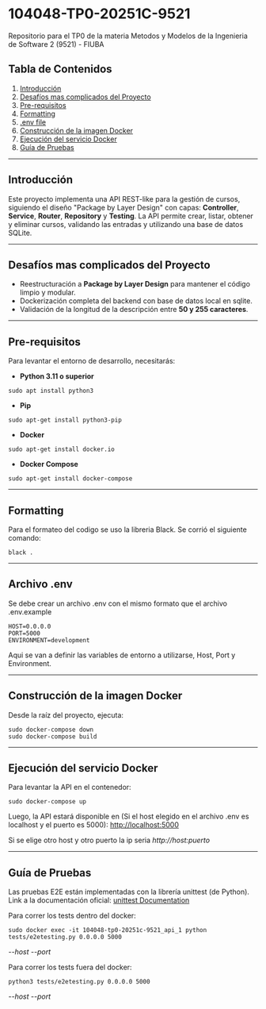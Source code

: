 # 104048-TP0-20251C-9521
Repositorio para el TP0 de la materia Metodos y Modelos de la Ingenieria de Software 2 (9521) - FIUBA

## Tabla de Contenidos
1. [Introducción](#introducción)
2. [Desafíos mas complicados del Proyecto](#desafíos-mas-complicados-del-proyecto)
3. [Pre-requisitos](#pre-requisitos)
4. [Formatting](#formatting)
5. [.env file](#archivo-env)
6. [Construcción de la imagen Docker](#construcción-de-la-imagen-docker)
7. [Ejecución del servicio Docker](#ejecución-del-servicio-docker)
8. [Guía de Pruebas](#guía-de-pruebas)

---

## Introducción
Este proyecto implementa una API REST-like para la gestión de cursos, siguiendo el diseño "Package by Layer Design" con capas: **Controller**, **Service**, **Router**, **Repository** y **Testing**. La API permite crear, listar, obtener y eliminar cursos, validando las entradas y utilizando una base de datos SQLite.

---

## Desafíos mas complicados del Proyecto
- Reestructuración a **Package by Layer Design** para mantener el código limpio y modular.
- Dockerización completa del backend con base de datos local en sqlite.
- Validación de la longitud de la descripción entre **50 y 255 caracteres**.

---

## Pre-requisitos
Para levantar el entorno de desarrollo, necesitarás:

- **Python 3.11 o superior**
```
sudo apt install python3
```
- **Pip**  
```
sudo apt-get install python3-pip
```
- **Docker**
```
sudo apt-get install docker.io
```

- **Docker Compose**
```
sudo apt-get install docker-compose
```

---

## Formatting

Para el formateo del codigo se uso la libreria Black. Se corrió el siguiente comando:
```
black .
```


---
## Archivo .env
Se debe crear un archivo .env con el mismo formato que el archivo .env.example
```
HOST=0.0.0.0
PORT=5000
ENVIRONMENT=development
```
Aqui se van a definir las variables de entorno a utilizarse, Host, Port y Environment.

---

## Construcción de la imagen Docker

Desde la raíz del proyecto, ejecuta:

```
sudo docker-compose down
sudo docker-compose build
```

---

## Ejecución del servicio Docker

Para levantar la API en el contenedor:

```
sudo docker-compose up
```

Luego, la API estará disponible en (Si el host elegido en el archivo .env es localhost y el puerto es 5000):
[http://localhost:5000](http://localhost:5000)

Si se elige otro host y otro puerto la ip seria _http://host:puerto_

---

## Guía de Pruebas

Las pruebas E2E están implementadas con la librería unittest (de Python).
Link a la documentación oficial: [unittest Documentation](https://docs.python.org/3/library/unittest.html)

Para correr los tests dentro del docker:

```
sudo docker exec -it 104048-tp0-20251c-9521_api_1 python tests/e2etesting.py 0.0.0.0 5000
```
_--host --port_

Para correr los tests fuera del docker:

```
python3 tests/e2etesting.py 0.0.0.0 5000
```
_--host --port_
